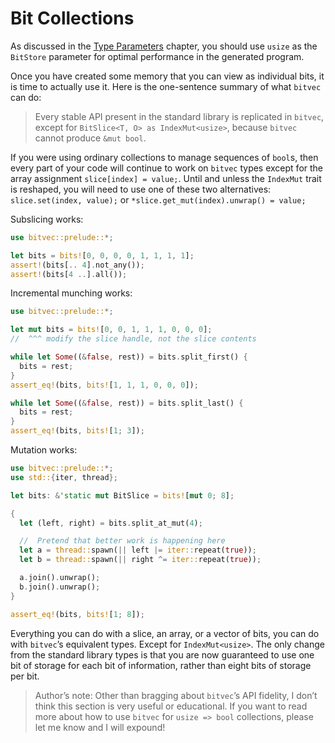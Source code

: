 # Bit Collections

As discussed in the [Type Parameters] chapter, you should use `usize` as the
`BitStore` parameter for optimal performance in the generated program.

Once you have created some memory that you can view as individual bits, it is
time to actually use it. Here is the one-sentence summary of what `bitvec` can
do:

> Every stable API present in the standard library is replicated in `bitvec`,
> except for `BitSlice<T, O> as IndexMut<usize>`, because `bitvec` cannot
> produce `&mut bool`.

If you were using ordinary collections to manage sequences of `bool`s, then
every part of your code will continue to work on `bitvec` types except for the
array assignment `slice[index] = value;`. Until and unless the `IndexMut` trait
is reshaped, you will need to use one of these two alternatives:
`slice.set(index, value);` or `*slice.get_mut(index).unwrap() = value;`

Subslicing works:

```rust
use bitvec::prelude::*;

let bits = bits![0, 0, 0, 0, 1, 1, 1, 1];
assert!(bits[.. 4].not_any());
assert!(bits[4 ..].all());
```

Incremental munching works:

```rust
use bitvec::prelude::*;

let mut bits = bits![0, 0, 1, 1, 1, 0, 0, 0];
//  ^^^ modify the slice handle, not the slice contents

while let Some((&false, rest)) = bits.split_first() {
  bits = rest;
}
assert_eq!(bits, bits![1, 1, 1, 0, 0, 0]);

while let Some((&false, rest)) = bits.split_last() {
  bits = rest;
}
assert_eq!(bits, bits![1; 3]);
```

Mutation works:

```rust
use bitvec::prelude::*;
use std::{iter, thread};

let bits: &'static mut BitSlice = bits![mut 0; 8];

{
  let (left, right) = bits.split_at_mut(4);

  //  Pretend that better work is happening here
  let a = thread::spawn(|| left |= iter::repeat(true));
  let b = thread::spawn(|| right ^= iter::repeat(true));

  a.join().unwrap();
  b.join().unwrap();
}

assert_eq!(bits, bits![1; 8]);
```

Everything you can do with a slice, an array, or a vector of bits, you can do
with `bitvec`’s equivalent types. Except for `IndexMut<usize>`. The only change
from the standard library types is that you are now guaranteed to use one bit of
storage for each bit of information, rather than eight bits of storage per bit.

> Author’s note: Other than bragging about `bitvec`’s API fidelity, I don’t
> think this section is very useful or educational. If you want to read more
> about how to use `bitvec` for `usize => bool` collections, please let me know
> and I will expound!

[Type Parameters]: ../type-parameters.html
